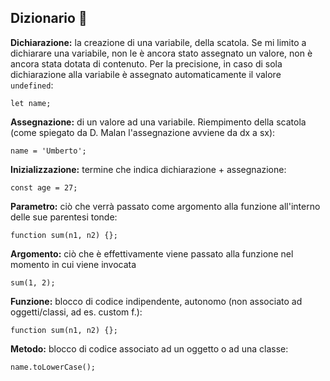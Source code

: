 ## Dizionario 📖

**Dichiarazione:** la creazione di una variabile, della scatola. Se mi limito a dichiarare una variabile, non le è ancora stato assegnato un valore, non è ancora stata dotata di contenuto. Per la precisione, in caso di sola dichiarazione alla variabile è assegnato automaticamente il valore `undefined`:

```
let name;
```

**Assegnazione:** di un valore ad una variabile. Riempimento della scatola (come spiegato da D. Malan l'assegnazione avviene da dx a sx):

```
name = 'Umberto';
```

**Inizializzazione:** termine che indica dichiarazione + assegnazione:

```
const age = 27;
```

**Parametro:** ciò che verrà passato come argomento alla funzione all'interno delle sue parentesi tonde:

```
function sum(n1, n2) {};
```

**Argomento:** ciò che è effettivamente viene passato alla funzione nel momento in cui viene invocata

```
sum(1, 2);
```

**Funzione:** blocco di codice indipendente, autonomo (non associato ad oggetti/classi, ad es. custom f.):

```
function sum(n1, n2) {};
```

**Metodo:** blocco di codice associato ad un oggetto o ad una classe:

```
name.toLowerCase();
```
